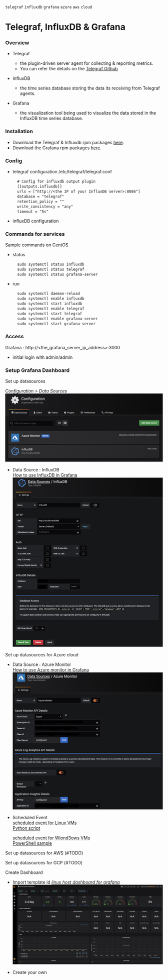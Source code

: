 `telegraf` `influxdb` `grafana` `azure` `aws` `cloud`

# Telegraf, InfluxDB & Grafana

### Overview
  * Telegraf
    * the plugin-driven server agent for collecting & reporting metrics.
    * You can refer the details on the [Telegraf Github](https://github.com/influxdata/telegraf)

  * InfluxDB
    * the time series database storing the data its receiving from Telegraf agents.

  * Grafana
    * the visualization tool being used to visualize the data stored in the InfluxDB time series database.


### Installation
  * Download the Telegraf & Influxdb rpm packages [here](https://portal.influxdata.com/downloads/).
  * Download the Grafana rpm packages [here](https://grafana.com/grafana/download).


### Config
  * telegraf configuration
    /etc/telegraf/telegraf.conf

    ```
      # Config for influxdb output plugin
      [[outputs.influxdb]]
      urls = ["http://<the IP of your InfluxDB server>:8086"]
      database = "telegraf"
      retention_policy = ""
      write_consistency = "any"
      timeout = "5s"
    ```
  * influxDB configuration
  

### Commands for services 
Sample commands on CentOS
  * status
    ```
      sudo systemctl status influxdb
      sudo systemctl status telegraf
      sudo systemctl status grafana-server
    ```

  * run
    ```
      sudo systemctl daemon-reload
      sudo systemctl enable influxdb
      sudo systemctl start influxdb
      sudo systemctl enable telegraf
      sudo systemctl start telegraf
      sudo systemctl enable grafana-server
      sudo systemctl start grafana-server
    ```

### Access
  Grafana : http://<the_grafana_server_ip_address>:3000
  - initial login with admin/admin


### Setup Grafana Dashboard
Set up datasources

*Configuration > Data Sources*
![data sources](images/datasources.png)

* Data Source : InfluxDB  
[How to use InfluxDB in Grafana](https://grafana.com/docs/features/datasources/influxdb/)
![InfluxDB](images/influxdb.png)

Set up datasources for Azure cloud
* Data Source : Azure Monitor  
[How to use Azure monitor in Grafana](https://grafana.com/docs/features/datasources/azuremonitor/)
![Azure Monitor](images/AzureMonitorConfig.png)

* Scheduled Event  
  [scheduled event for Linux VMs](https://docs.microsoft.com/en-us/azure/virtual-machines/linux/scheduled-events)  
  [Python script](scripts/scheduled_event_for_linux.py)

  [scheduled event for Wiond3ows VMs](https://docs.microsoft.com/en-us/azure/virtual-machines/windows/scheduled-events)  
  [PowerShell sample](scripts/scheduled_event_for_windows.ps)

Set up datasources for AWS (#TODO)

Set up datasources for GCP (#TODO)


Create Dashboard
* Import template id
  [*linux host dashboard for grafana*](https://grafana.com/dashboards/2846)
  ![Linux System](images/linuxgrafana.png)

* Create your own


